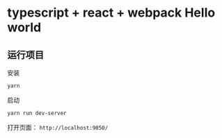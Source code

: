 # typescript + react + webpack Hello world

## 运行项目

安装

```bash
yarn
```

启动

```bash
yarn run dev-server
```

打开页面： `http://localhost:9050/`
